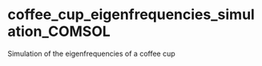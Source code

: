 # coffee_cup_eigenfrequencies_simulation_COMSOL
 Simulation of the eigenfrequencies of a coffee cup
